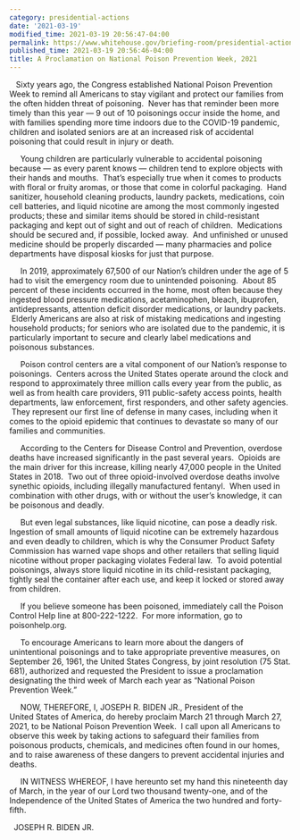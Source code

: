 ```yaml
---
category: presidential-actions
date: '2021-03-19'
modified_time: 2021-03-19 20:56:47-04:00
permalink: https://www.whitehouse.gov/briefing-room/presidential-actions/2021/03/19/a-proclamation-on-national-poison-prevention-week-2021/
published_time: 2021-03-19 20:56:46-04:00
title: A Proclamation on National Poison Prevention Week, 2021
---
```

 
   Sixty years ago, the Congress established National Poison Prevention
Week to remind all Americans to stay vigilant and protect our families
from the often hidden threat of poisoning.  Never has that reminder been
more timely than this year — 9 out of 10 poisonings occur inside the
home, and with families spending more time indoors due to the COVID-19
pandemic, children and isolated seniors are at an increased risk of
accidental poisoning that could result in injury or death.

     Young children are particularly vulnerable to accidental poisoning
because — as every parent knows — children tend to explore objects with
their hands and mouths.  That’s especially true when it comes to
products with floral or fruity aromas, or those that come in colorful
packaging.  Hand sanitizer, household cleaning products, laundry
packets, medications, coin cell batteries, and liquid nicotine are among
the most commonly ingested products; these and similar items should be
stored in child-resistant packaging and kept out of sight and out of
reach of children.  Medications should be secured and, if possible,
locked away.  And unfinished or unused medicine should be properly
discarded — many pharmacies and police departments have disposal kiosks
for just that purpose.  

     In 2019, approximately 67,500 of our Nation’s children under the
age of 5 had to visit the emergency room due to unintended poisoning.
 About 85 percent of these incidents occurred in the home, most often
because they ingested blood pressure medications, acetaminophen, bleach,
ibuprofen, antidepressants, attention deficit disorder medications, or
laundry packets.  Elderly Americans are also at risk of mistaking
medications and ingesting household products; for seniors who are
isolated due to the pandemic, it is particularly important to secure and
clearly label medications and poisonous substances.

     Poison control centers are a vital component of our Nation’s
response to poisonings.  Centers across the United States operate around
the clock and respond to approximately three million calls every year
from the public, as well as from health care providers, 911
public-safety access points, health departments, law enforcement, first
responders, and other safety agencies.  They represent our first line of
defense in many cases, including when it comes to the opioid epidemic
that continues to devastate so many of our families and communities.

     According to the Centers for Disease Control and Prevention,
overdose deaths have increased significantly in the past several years.
 Opioids are the main driver for this increase, killing nearly 47,000
people in the United States in 2018.  Two out of three opioid-involved
overdose deaths involve synethic opioids, including illegally
manufactured fentanyl.  When used in combination with other drugs, with
or without the user’s knowledge, it can be poisonous and deadly.

     But even legal substances, like liquid nicotine, can pose a deadly
risk.  Ingestion of small amounts of liquid nicotine can be extremely
hazardous and even deadly to children, which is why the Consumer Product
Safety Commission has warned vape shops and other retailers that selling
liquid nicotine without proper packaging violates Federal law.  To avoid
potential poisonings, always store liquid nicotine in its
child-resistant packaging, tightly seal the container after each use,
and keep it locked or stored away from children. 

     If you believe someone has been poisoned, immediately call the
Poison Control Help line at 800-222-1222.  For more information, go to
poisonhelp.org.

     To encourage Americans to learn more about the dangers of
unintentional poisonings and to take appropriate preventive measures, on
September 26, 1961, the United States Congress, by joint resolution (75
Stat. 681), authorized and requested the President to issue a
proclamation designating the third week of March each year as “National
Poison Prevention Week.”

     NOW, THEREFORE, I, JOSEPH R. BIDEN JR., President of the
United States of America, do hereby proclaim March 21 through March 27,
2021, to be National Poison Prevention Week.  I call upon all Americans
to observe this week by taking actions to safeguard their families from
poisonous products, chemicals, and medicines often found in our homes,
and to raise awareness of these dangers to prevent accidental injuries
and deaths.

     IN WITNESS WHEREOF, I have hereunto set my hand this nineteenth day
of March, in the year of our Lord two thousand twenty-one, and of the
Independence of the United States of America the two hundred and
forty-fifth.               

  JOSEPH R. BIDEN JR.
